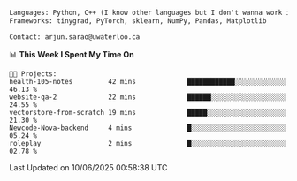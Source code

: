 ```txt
Languages: Python, C++ (I know other languages but I don't wanna work in em)
Frameworks: tinygrad, PyTorch, sklearn, NumPy, Pandas, Matplotlib

Contact: arjun.sarao@uwaterloo.ca
```

<!--START_SECTION:waka-->
📊 **This Week I Spent My Time On** 

```text
🐱‍💻 Projects: 
health-105-notes         42 mins             ████████████░░░░░░░░░░░░░   46.13 % 
website-qa-2             22 mins             ██████░░░░░░░░░░░░░░░░░░░   24.55 % 
vectorstore-from-scratch 19 mins             █████░░░░░░░░░░░░░░░░░░░░   21.30 % 
Newcode-Nova-backend     4 mins              █░░░░░░░░░░░░░░░░░░░░░░░░   05.24 % 
roleplay                 2 mins              █░░░░░░░░░░░░░░░░░░░░░░░░   02.78 % 
```


 Last Updated on 10/06/2025 00:58:38 UTC
<!--END_SECTION:waka-->

